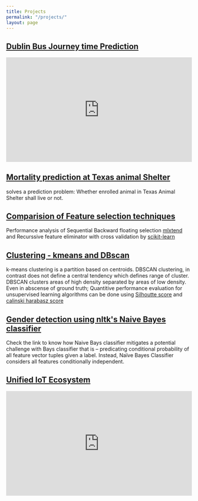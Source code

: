 ```yaml
---
title: Projects
permalink: "/projects/"
layout: page
---
```


<!---
Use Iframely for generating iframe from medium posts:  Paste medium link on below page to get snippet, then paste here
https://iframely.com/
-->

<h2><b><a href="https://github.com/RasikKane/dublin-bus-backend">Dublin Bus Journey time Prediction</a></b></h2>
<div style="left: 0; width: 100%; height: 0; position: relative; padding-bottom: 56.25%;"><iframe src="https://www.youtube.com/embed/pZQOrLLX5no?rel=0" style="border: 0; top: 0; left: 0; width: 100%; height: 100%; position: absolute;" allowfullscreen scrolling="no" allow="encrypted-media; accelerometer; clipboard-write; gyroscope; picture-in-picture"></iframe></div>

<h2><b><a href="https://github.com/RasikKane/Data-Science-and-Machine-learning/tree/master/EDA-Animal-Shelter">Mortality prediction at Texas animal Shelter</a></b></h2> 
solves a prediction problem: Whether enrolled animal in Texas Animal Shelter shall live or not.<br>

<h2><b><a href="https://github.com/RasikKane/Data-Science-and-Machine-learning/tree/master/Feature-Selection-Analysis">Comparision of Feature selection techniques</a></b></h2>
Performance analysis of Sequential Backward floating selection <a href="http://rasbt.github.io/mlxtend/user_guide/feature_selection/SequentialFeatureSelector/">mlxtend</a> and Recurssive feature eliminator with cross validation by <a href="https://scikit-learn.org/stable/modules/generated/sklearn.feature_selection.RFECV.html">scikit-learn</a> <br>


<h2><b><a href="https://github.com/RasikKane/Data-Science-and-Machine-learning/tree/master/Clustering-Algorithm">Clustering - kmeans and DBscan</a></b></h2> 
k-means clustering is a partition based on centroids. DBSCAN clustering, in contrast does not define a central tendency which defines range of cluster. DBSCAN clusters areas of high density separated by areas of low density.
Even in abscense of ground truth; Quantitive performance evaluation for unsupervised learning algorithms can be done using <a href="https://scikit-learn.org/stable/modules/clustering.html#silhouette-coefficient">Silhoutte score</a> and <a href="https://scikit-learn.org/stable/modules/clustering.html#calinski-harabasz-index">calinski harabasz score</a><br>


<h2><b><a href="https://github.com/RasikKane/Data-Science-and-Machine-learning/tree/master/Gender-Detection">Gender detection using nltk's Naive Bayes classifier</a></b></h2>
Check the link to know how Naive Bays classifier mitigates a potential challenge with Bays classifier that is – predicating conditional probability of all feature vector tuples given a label. Instead, Naïve Bayes Classifier considers all features conditionally independent.<br>

<h2><b><a href="https://medium.com/@rasik.kane/unified-iot-ecosystem-539bb3a41d87">Unified IoT Ecosystem</a></b></h2>
<div style="left: 0; width: 100%; height: 0; position: relative; padding-bottom: 56.25%;"><iframe src="https://www.youtube.com/embed/kVgWxdBe9uk?rel=0" style="border: 0; top: 0; left: 0; width: 100%; height: 100%; position: absolute;" allowfullscreen scrolling="no" allow="encrypted-media; accelerometer; clipboard-write; gyroscope; picture-in-picture"></iframe></div>
